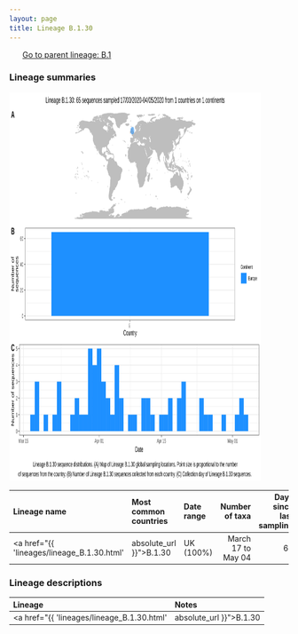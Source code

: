 ```yaml
---
layout: page
title: Lineage B.1.30
---
```




<p>
<ul class="actions small">
	 <a href="{{ 'lineages/lineage_B.1.html' | absolute_url }}" class="button special fit">Go to parent lineage: B.1</a>
</ul>
</p>
<h3> Lineage summaries</h3>

<img src="../assets/images/B.1.30.svg" alt="B.1.30 lineage summary figure" width="90%" height="700px" />


| Lineage name | Most common countries | Date range | Number of taxa |  Days since last sampling | Known Travel | Recall value |
|:-----|:-----|:-------|-------:|-------:|:---------|--------:|
| <a href="{{ 'lineages/lineage_B.1.30.html' | absolute_url }}">B.1.30</a> | UK (100%) | March 17 to May 04 | 65 | 49 |  | 0.941 |

<h3>Lineage descriptions</h3>

| Lineage | Notes |
|:-----|:-----|
| <a href="{{ 'lineages/lineage_B.1.30.html' | absolute_url }}">B.1.30</a> | England lineage |

